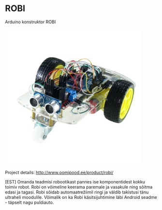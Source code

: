 ROBI
====

Arduino konstruktor ROBI

![connection](./images/ROBI_1.jpg)

Project details: http://www.oomipood.ee/product/robi/

[EST] Omanda teadmisi robootikast pannes ise komponentidest kokku toimiv robot. Robi on võimeline keerama paremale ja vasakule ning sõitma edasi ja tagasi. Robi sõidab automaatrežiimil ringi ja väldib takistusi tänu ultraheli moodulile.
Võimalik on ka Robi käsitsijuhtimine läbi Android seadme - täpselt nagu puldiauto.
